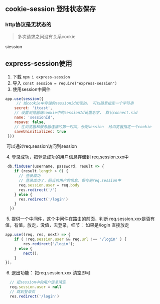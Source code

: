 ## cookie-session 登陆状态保存

### http协议是无状态的

> 多次请求之间没有关系cookie

siession

 ## express-session使用



1. 下载  `npm i express-session`
2. 导入  `const session = require("express-session")`
3. 使用session中间件
```js
app.use(session({
     // 给cookie中存储的sessionid加密的， 可以随意指定一个字符串
 	secret: 'itcast',
    // 设置浏览器端cookie中的sessionId设置名字， 默认connect.sid
    name: 'sessionId',
    resave: false,
    // 在浏览器和服务器连接的第一时间，分配session  给浏览器指定一个cookie
    saveUninitialized: true
 }))
```

​      可以通过req.session访问到session

​    4. 登录成功，把登录成功的用户信息存储到 req.session.xxx中

```js
 db.findUser(username, password, result => {
    if (result.length > 0) {
      // 登录成功
      // 登录成功了，把当前用户的信息，保存到req.session中
      req.session.user = req.body
      res.redirect('/')
    } else {
      res.redirect('/login')
    }
  })
```



​    5. 提供一个中间件，这个中间件在路由的前面，判断 req.session.xxx是否有值，有值，放走，没值，去登录，细节： 如果是/login 直接放走

```js
app.use((req, res, next) => {    
    if ( !req.session.user && req.url !== '/login' ) {
        res.redirect('/login');        
    } else {
        next();
    }
});
```



​    6. 退出功能：  把req.session.xxx 清空即可

```js
  // 把session中的用户信息清空
  req.session.user = null
  // 跳到登录页
  res.redirect('/login')
```





